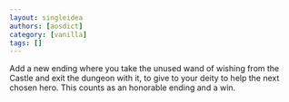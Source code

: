 ```yaml
---
layout: singleidea
authors: [aosdict]
category: [vanilla]
tags: []
---
```

Add a new ending where you take the unused wand of wishing from the Castle and exit the dungeon with it, to give to your deity to help the next chosen hero. This counts as an honorable ending and a win.
